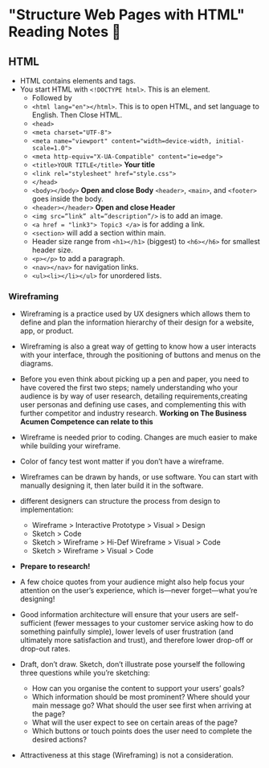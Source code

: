 # "Structure Web Pages with HTML" Reading Notes 📖

## HTML

- HTML contains elements and tags.
- You start HTML with `<!DOCTYPE html>`. This is an element.
  - Followed by
  - `<html lang="en"></html>`. This is to open HTML, and set language to English. Then Close HTML.
  - `<head>`
  - `<meta charset="UTF-8">`
  - `<meta name="viewport" content="width=device-width, initial-scale=1.0">`
  - `<meta http-equiv="X-UA-Compatible" content="ie=edge">`
  - `<title>YOUR TITLE</title>` **Your title**
  - `<link rel="stylesheet" href="style.css">`
  - `</head>`
  - `<body></body>` **Open and close Body** `<header>`, `<main>`, and `<footer>` goes inside the body.
  - `<header></header>` **Open and close Header**
  - `<img src=”link” alt=”description”/>` is to add an image.
  - `<a href = "link3"> Topic3 </a>` is for adding a link.
  - `<section>` will add a section within main.
  - Header size range from `<h1></h1>` (biggest) to `<h6></h6>` for smallest header size.
  - `<p></p>` to add a paragraph.
  - `<nav></nav>` for navigation links.
  - `<ul><li></li></ul>` for unordered lists.

### Wireframing

- Wireframing is a practice used by UX designers which allows them to define and plan the information hierarchy of their design for a website, app, or product.
- Wireframing is also a great way of getting to know how a user interacts with your interface, through the positioning of buttons and menus on the diagrams.
- Before you even think about picking up a pen and paper, you need to have covered the first two steps; namely understanding who your audience is by way of user research, detailing requirements,creating user personas and defining use cases, and complementing this with further competitor and industry research. **Working on The Business Acumen Competence can relate to this**

- Wireframe is needed prior to coding. Changes are much easier to make while building your wireframe.
- Color of fancy test wont matter if you don’t have a wireframe.
- Wireframes can be drawn by hands, or use software. You can start with manually designing it, then later build it in the software.
- different designers can structure the process from design to implementation:
  - Wireframe > Interactive Prototype > Visual > Design
  - Sketch > Code
  - Sketch > Wireframe > Hi-Def Wireframe > Visual > Code
  - Sketch > Wireframe > Visual > Code
- **Prepare to research!**
- A few choice quotes from your audience might also help focus your attention on the user’s experience, which is—never forget—what you’re designing!
- Good information architecture will ensure that your users are self-sufficient (fewer messages to your customer service asking how to do something painfully simple), lower levels of user frustration (and ultimately more satisfaction and trust), and therefore lower drop-off or drop-out rates.
- Draft, don’t draw. Sketch, don’t illustrate pose yourself the following three questions while you’re sketching:
  - How can you organise the content to support your users’ goals?
  - Which information should be most prominent? Where should your main message go? What should the user see first when arriving at the page?
  - What will the user expect to see on certain areas of the page?
  - Which buttons or touch points does the user need to complete the desired actions?
- Attractiveness at this stage (Wireframing) is not a consideration.
